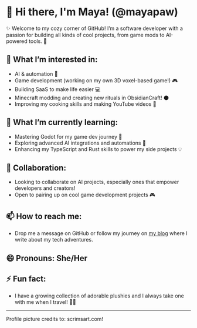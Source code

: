 # 👋 Hi there, I'm Maya! (@mayapaw)

✨ Welcome to my cozy corner of GitHub! I’m a software developer with a passion for building all kinds of cool projects, from game mods to AI-powered tools. 🌸

## 👀 What I’m interested in:
- AI & automation 🤖
- Game development (working on my own 3D voxel-based game!) 🎮
- Building SaaS to make life easier 💻
- Minecraft modding and creating new rituals in ObsidianCraft! 🌑
- Improving my cooking skills and making YouTube videos 🥘

## 🌱 What I’m currently learning:
- Mastering Godot for my game dev journey 🎲
- Exploring advanced AI integrations and automations 🤖
- Enhancing my TypeScript and Rust skills to power my side projects 💡

## 💞️ Collaboration:
- Looking to collaborate on AI projects, especially ones that empower developers and creators!
- Open to pairing up on cool game development projects 🎮
  
## 📫 How to reach me:
- Drop me a message on GitHub or follow my journey on [my blog](https://mayaonlife.com) where I write about my tech adventures.

## 😄 Pronouns: She/Her

## ⚡ Fun fact:
- I have a growing collection of adorable plushies and I always take one with me when I travel! 🧸💕

---
Profile picture credits to: scrimsart.com!
